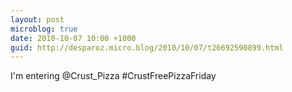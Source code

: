 ```yaml
---
layout: post
microblog: true
date: 2010-10-07 10:00 +1000
guid: http://desparoz.micro.blog/2010/10/07/t26692590899.html
---
```

I'm entering @Crust_Pizza #CrustFreePizzaFriday
